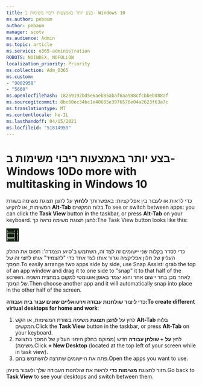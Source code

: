 ```yaml
---
title: בצע יותר באמצעות ריבוי משימות ב- Windows 10
ms.author: pebaum
author: pebaum
manager: scotv
ms.audience: Admin
ms.topic: article
ms.service: o365-administration
ROBOTS: NOINDEX, NOFOLLOW
localization_priority: Priority
ms.collection: Adm_O365
ms.custom:
- "9002958"
- "5660"
ms.openlocfilehash: 18259192bd5e6aeb85abaf6aa988cfcbbebd88af
ms.sourcegitcommit: 8bc60ec34bc1e40685e3976576e04a2623f63a7c
ms.translationtype: MT
ms.contentlocale: he-IL
ms.lasthandoff: 04/15/2021
ms.locfileid: "51814959"
---
```

# <a name="do-more-with-multitasking-in-windows-10"></a><span data-ttu-id="fd8a5-102">בצע יותר באמצעות ריבוי משימות ב- Windows 10</span><span class="sxs-lookup"><span data-stu-id="fd8a5-102">Do more with multitasking in Windows 10</span></span>

<span data-ttu-id="fd8a5-103">כדי לראות או לעבור בין אפליקציות: באפשרותך **ללחוץ** על לחצן תצוגת משימה בשורת המשימות, או להקיש **Alt-Tab** בלוח המקשים.</span><span class="sxs-lookup"><span data-stu-id="fd8a5-103">To see or switch between apps: you can click the **Task View** button in the taskbar, or press **Alt-Tab** on your keyboard.</span></span> <span data-ttu-id="fd8a5-104">לחצן תצוגת משימה נראה כך:</span><span class="sxs-lookup"><span data-stu-id="fd8a5-104">The Task View button looks like this:</span></span>

![לחצן תצוגת משימה](media/task-view.png)

<span data-ttu-id="fd8a5-106">כדי לסדר בקלות שני יישומים זה לצד זה, השתמש ב'סיוע הצמדה': תפוס את החלק העליון של חלון אפליקציה וגרור אותו לצד אחד כדי "להצמיד" אותו לחצי זה של המסך.</span><span class="sxs-lookup"><span data-stu-id="fd8a5-106">To easily arrange two apps side by side, use Snap Assist: grab the top of an app window and drag it to one side to "snap" it to that half of the screen.</span></span> <span data-ttu-id="fd8a5-107">לאחר מכן בחר יישום אחר והוא יצמד באופן אוטומטי למקום במחצית השניה של המסך.</span><span class="sxs-lookup"><span data-stu-id="fd8a5-107">Then choose another app and it will automatically snap into place in the other half of the screen.</span></span>

<span data-ttu-id="fd8a5-108">**כדי ליצור שולחנות עבודה וירטואליים שונים עבור בית ועבודה:**</span><span class="sxs-lookup"><span data-stu-id="fd8a5-108">**To create different virtual desktops for home and work**:</span></span>

1. <span data-ttu-id="fd8a5-109">לחץ על **לחצן תצוגת** משימה בשורת המשימות, או הקש **Alt-Tab** בלוח המקשים.</span><span class="sxs-lookup"><span data-stu-id="fd8a5-109">Click the **Task View** button in the taskbar, or press **Alt-Tab** on your keyboard.</span></span>
2. <span data-ttu-id="fd8a5-110">לחץ **על + שולחן עבודה** חדש (ממוקם בחלק הימני העליון של המסך בתצוגת משימה).</span><span class="sxs-lookup"><span data-stu-id="fd8a5-110">Click **+ New Desktop** (located at the top left of your screen while in task view).</span></span>
3. <span data-ttu-id="fd8a5-111">פתח את היישומים שתרצה להשתמש בהם.</span><span class="sxs-lookup"><span data-stu-id="fd8a5-111">Open the apps you want to use.</span></span> 

<span data-ttu-id="fd8a5-112">חזור לתצוגת **משימות כדי** לראות את שולחנות העבודה שלך ולעבור ביניהן.</span><span class="sxs-lookup"><span data-stu-id="fd8a5-112">Go back to **Task View** to see your desktops and switch between them.</span></span>
